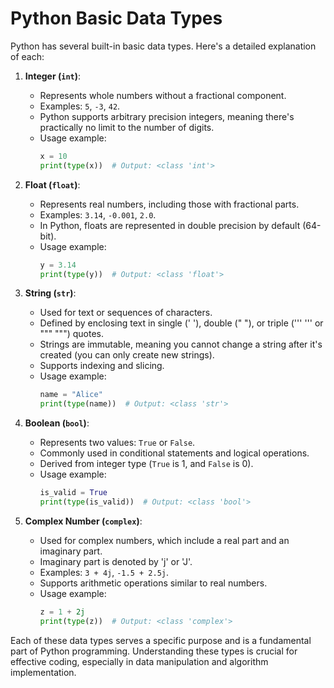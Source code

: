 # Python Basic Data Types
Python has several built-in basic data types. Here's a detailed explanation of each:

1. **Integer (`int`)**:
   - Represents whole numbers without a fractional component.
   - Examples: `5`, `-3`, `42`.
   - Python supports arbitrary precision integers, meaning there's practically no limit to the number of digits.
   - Usage example:
     ```python
     x = 10
     print(type(x))  # Output: <class 'int'>
     ```

2. **Float (`float`)**:
   - Represents real numbers, including those with fractional parts.
   - Examples: `3.14`, `-0.001`, `2.0`.
   - In Python, floats are represented in double precision by default (64-bit).
   - Usage example:
     ```python
     y = 3.14
     print(type(y))  # Output: <class 'float'>
     ```

3. **String (`str`)**:
   - Used for text or sequences of characters.
   - Defined by enclosing text in single (' '), double (" "), or triple (''' ''' or """ """) quotes.
   - Strings are immutable, meaning you cannot change a string after it's created (you can only create new strings).
   - Supports indexing and slicing.
   - Usage example:
     ```python
     name = "Alice"
     print(type(name))  # Output: <class 'str'>
     ```

4. **Boolean (`bool`)**:
   - Represents two values: `True` or `False`.
   - Commonly used in conditional statements and logical operations.
   - Derived from integer type (`True` is 1, and `False` is 0).
   - Usage example:
     ```python
     is_valid = True
     print(type(is_valid))  # Output: <class 'bool'>
     ```

5. **Complex Number (`complex`)**:
   - Used for complex numbers, which include a real part and an imaginary part.
   - Imaginary part is denoted by 'j' or 'J'.
   - Examples: `3 + 4j`, `-1.5 + 2.5j`.
   - Supports arithmetic operations similar to real numbers.
   - Usage example:
     ```python
     z = 1 + 2j
     print(type(z))  # Output: <class 'complex'>
     ```

Each of these data types serves a specific purpose and is a fundamental part of Python programming. Understanding these types is crucial for effective coding, especially in data manipulation and algorithm implementation.

